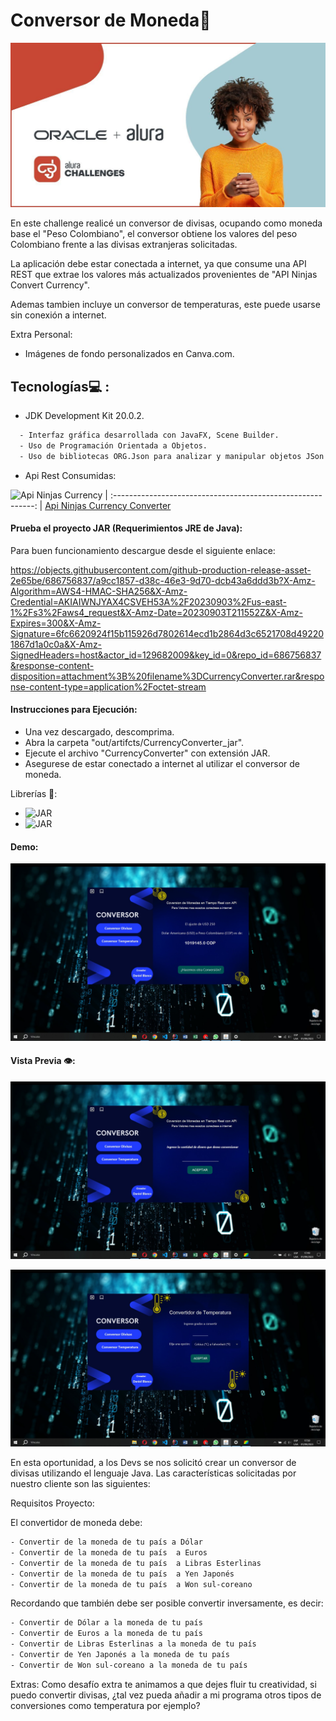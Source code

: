 
# Conversor de Moneda💱


![Img](https://raw.githubusercontent.com/EduardoUT/ConversorMoneda-ONE-Alura_Challenge/master/src/Imagenes/challengeImage.jpg)

En este challenge realicé un conversor de divisas, ocupando como moneda base el "Peso Colombiano", el conversor obtiene los valores del peso Colombiano frente a las divisas extranjeras solicitadas.

La aplicación debe estar conectada a internet, ya que consume una API REST que extrae los valores más actualizados provenientes de "API Ninjas Convert Currency".

Ademas tambien incluye un conversor de temperaturas, este puede usarse sin conexión a internet.

Extra Personal:

- Imágenes de fondo personalizados en Canva.com.


## Tecnologías💻 :

- JDK Development Kit 20.0.2.

```bash
  - Interfaz gráfica desarrollada con JavaFX, Scene Builder.
  - Uso de Programación Orientada a Objetos.
  - Uso de bibliotecas ORG.Json para analizar y manipular objetos JSon.
```

- Api Rest Consumidas:

![Api Ninjas Currency](https://rapidapi.com/cdn/images?url=https://rapidapi-prod-apis.s3.amazonaws.com/b3563bc3-766c-4754-bea1-1b346170241c.png)
| :----------------------------------------------------------: |
[Api Ninjas Currency Converter](https://rapidapi.com/apininjas/api/currency-converter-by-api-ninjas)

#### Prueba el proyecto JAR  (Requerimientos JRE de Java):

Para buen funcionamiento descargue desde el siguiente enlace:

https://objects.githubusercontent.com/github-production-release-asset-2e65be/686756837/a9cc1857-d38c-46e3-9d70-dcb43a6ddd3b?X-Amz-Algorithm=AWS4-HMAC-SHA256&X-Amz-Credential=AKIAIWNJYAX4CSVEH53A%2F20230903%2Fus-east-1%2Fs3%2Faws4_request&X-Amz-Date=20230903T211552Z&X-Amz-Expires=300&X-Amz-Signature=6fc6620924f15b115926d7802614ecd1b2864d3c6521708d492201867d1a0c0a&X-Amz-SignedHeaders=host&actor_id=129682009&key_id=0&repo_id=686756837&response-content-disposition=attachment%3B%20filename%3DCurrencyConverter.rar&response-content-type=application%2Foctet-stream

#### Instrucciones para Ejecución:

- Una vez descargado, descomprima.
- Abra la carpeta "out/artifcts/CurrencyConverter_jar".
- Ejecute el archivo "CurrencyConverter" con extensión JAR.
- Asegurese de estar conectado a internet al utilizar el conversor de moneda.

Librerías 📖:

-  ![JAR](https://img.shields.io/badge/ORG.JSON-JAR-blue)
-  ![JAR](https://img.shields.io/badge/JavaFX-JAR-red)

#### Demo:

![Demo](https://github.com/DanielBlancoG/CurrencyConverter/blob/main/src/main/resources/img/Demo.jpg?raw=true)

#### Vista Previa 👁️:

![Demo](https://github.com/DanielBlancoG/CurrencyConverter/blob/main/src/main/resources/img/VistaPrevia1.jpg?raw=true)

![Demo](https://github.com/DanielBlancoG/CurrencyConverter/blob/main/src/main/resources/img/VistaPrevia2.jpg?raw=true)

En esta oportunidad, a los Devs se nos solicitó crear un conversor de divisas utilizando el lenguaje Java. Las características solicitadas por nuestro cliente son las siguientes:

Requisitos Proyecto:

El convertidor de moneda debe:

```bash
- Convertir de la moneda de tu país a Dólar
- Convertir de la moneda de tu país  a Euros
- Convertir de la moneda de tu país  a Libras Esterlinas
- Convertir de la moneda de tu país  a Yen Japonés
- Convertir de la moneda de tu país  a Won sul-coreano
```
Recordando que también debe ser posible convertir inversamente, es decir:

```bash
- Convertir de Dólar a la moneda de tu país
- Convertir de Euros a la moneda de tu país
- Convertir de Libras Esterlinas a la moneda de tu país
- Convertir de Yen Japonés a la moneda de tu país
- Convertir de Won sul-coreano a la moneda de tu país
```

Extras: Como desafío extra te animamos a que dejes fluir tu creatividad, si puedo convertir divisas, ¿tal vez pueda añadir a mi programa otros tipos de conversiones como temperatura por ejemplo?









